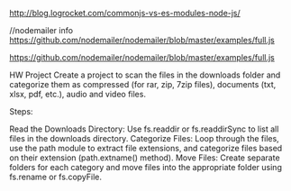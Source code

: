 http://blog.logrocket.com/commonjs-vs-es-modules-node-js/

//nodemailer info
https://github.com/nodemailer/nodemailer/blob/master/examples/full.js

https://github.com/nodemailer/nodemailer/blob/master/examples/full.js

HW
Project
Create a project to scan the files in the downloads folder and categorize them as compressed (for rar, zip, 7zip files), documents (txt, xlsx, pdf, etc.), audio and video files.

Steps:

Read the Downloads Directory: Use fs.readdir or fs.readdirSync to list all files in the downloads directory.
Categorize Files: Loop through the files, use the path module to extract file extensions, and categorize files based on their extension (path.extname() method).
Move Files: Create separate folders for each category and move files into the appropriate folder using fs.rename or fs.copyFile.